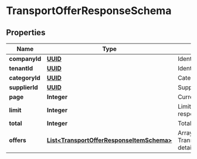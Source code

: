 # TransportOfferResponseSchema

## Properties
Name | Type | Description | Notes
------------ | ------------- | ------------- | -------------
**companyId** | [**UUID**](UUID.md) | Identifier of the company. |  [optional]
**tenantId** | [**UUID**](UUID.md) | Identifier of the tenant. |  [optional]
**categoryId** | [**UUID**](UUID.md) | Category identifier. |  [optional]
**supplierId** | [**UUID**](UUID.md) | Supplier identifier. |  [optional]
**page** | **Integer** | Current page of the response. |  [optional]
**limit** | **Integer** | Limit of items per page in the response. |  [optional]
**total** | **Integer** | Total number of items available. |  [optional]
**offers** | [**List&lt;TransportOfferResponseItemSchema&gt;**](TransportOfferResponseItemSchema.md) | Array of TransportOfferResponseItemSchema detailing individual offers. |  [optional]
